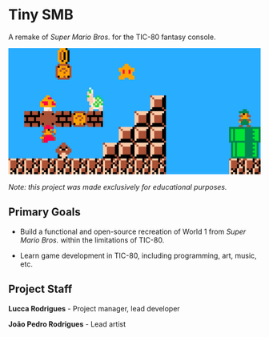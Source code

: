 # Tiny SMB

A remake of _Super Mario Bros._ for the TIC-80 fantasy console.

![](https://raw.githubusercontent.com/ChromeUniverse/tiny-smb/main/banner.jpeg)

_Note: this project was made exclusively for educational purposes._

## Primary Goals

* Build a functional and open-source recreation of World 1 from _Super Mario Bros._ within the limitations of TIC-80.

* Learn game development in TIC-80, including programming, art, music, etc.

## Project Staff

**Lucca Rodrigues** - Project manager, lead developer

**João Pedro Rodrigues** - Lead artist